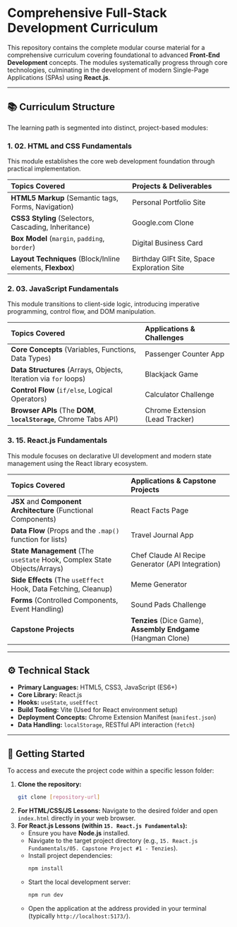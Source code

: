 # Comprehensive Full-Stack Development Curriculum

This repository contains the complete modular course material for a comprehensive curriculum covering foundational to advanced **Front-End Development** concepts. The modules systematically progress through core technologies, culminating in the development of modern Single-Page Applications (SPAs) using **React.js**.

---

## 📚 Curriculum Structure

The learning path is segmented into distinct, project-based modules:

### 1. 02. HTML and CSS Fundamentals
This module establishes the core web development foundation through practical implementation.

| Topics Covered | Projects & Deliverables |
| :--- | :--- |
| **HTML5 Markup** (Semantic tags, Forms, Navigation) | Personal Portfolio Site |
| **CSS3 Styling** (Selectors, Cascading, Inheritance) | Google.com Clone |
| **Box Model** (`margin`, `padding`, `border`) | Digital Business Card |
| **Layout Techniques** (Block/Inline elements, **Flexbox**) | Birthday GIFt Site, Space Exploration Site |

### 2. 03. JavaScript Fundamentals
This module transitions to client-side logic, introducing imperative programming, control flow, and DOM manipulation.

| Topics Covered | Applications & Challenges |
| :--- | :--- |
| **Core Concepts** (Variables, Functions, Data Types) | Passenger Counter App |
| **Data Structures** (Arrays, Objects, Iteration via `for` loops) | Blackjack Game |
| **Control Flow** (`if/else`, Logical Operators) | Calculator Challenge |
| **Browser APIs** (The **DOM**, **`localStorage`**, Chrome Tabs API) | Chrome Extension (Lead Tracker) |

### 3. 15. React.js Fundamentals
This module focuses on declarative UI development and modern state management using the React library ecosystem.

| Topics Covered | Applications & Capstone Projects |
| :--- | :--- |
| **JSX** and **Component Architecture** (Functional Components) | React Facts Page |
| **Data Flow** (Props and the `.map()` function for lists) | Travel Journal App |
| **State Management** (The `useState` Hook, Complex State Objects/Arrays) | Chef Claude AI Recipe Generator (API Integration) |
| **Side Effects** (The `useEffect` Hook, Data Fetching, Cleanup) | Meme Generator |
| **Forms** (Controlled Components, Event Handling) | Sound Pads Challenge |
| **Capstone Projects** | **Tenzies** (Dice Game), **Assembly Endgame** (Hangman Clone) |

---

## ⚙️ Technical Stack

* **Primary Languages:** HTML5, CSS3, JavaScript (ES6+)
* **Core Library:** React.js
* **Hooks:** `useState`, `useEffect`
* **Build Tooling:** Vite (Used for React environment setup)
* **Deployment Concepts:** Chrome Extension Manifest (`manifest.json`)
* **Data Handling:** `localStorage`, RESTful API interaction (`fetch`)

---

## 🚀 Getting Started

To access and execute the project code within a specific lesson folder:

1.  **Clone the repository:**
    ```bash
    git clone [repository-url]
    ```
2.  **For HTML/CSS/JS Lessons:** Navigate to the desired folder and open `index.html` directly in your web browser.
3.  **For React.js Lessons (within `15. React.js Fundamentals`):**
    * Ensure you have **Node.js** installed.
    * Navigate to the target project directory (e.g., `15. React.js Fundamentals/05. Capstone Project #1 - Tenzies`).
    * Install project dependencies:
        ```bash
        npm install
        ```
    * Start the local development server:
        ```bash
        npm run dev
        ```
    * Open the application at the address provided in your terminal (typically `http://localhost:5173/`).